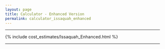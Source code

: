 ```yaml
---
layout: page
title: Calculator - Enhanced Version
permalink: calculator_issaquah_enhanced
---
```


___

{% include cost_estimates/Issaquah_Enhanced.html %}

___


